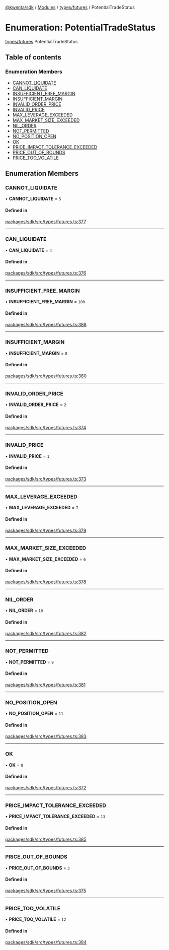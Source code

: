 [@kwenta/sdk](../README.md) / [Modules](../modules.md) / [types/futures](../modules/types_futures.md) / PotentialTradeStatus

# Enumeration: PotentialTradeStatus

[types/futures](../modules/types_futures.md).PotentialTradeStatus

## Table of contents

### Enumeration Members

- [CANNOT\_LIQUIDATE](types_futures.PotentialTradeStatus.md#cannot_liquidate)
- [CAN\_LIQUIDATE](types_futures.PotentialTradeStatus.md#can_liquidate)
- [INSUFFICIENT\_FREE\_MARGIN](types_futures.PotentialTradeStatus.md#insufficient_free_margin)
- [INSUFFICIENT\_MARGIN](types_futures.PotentialTradeStatus.md#insufficient_margin)
- [INVALID\_ORDER\_PRICE](types_futures.PotentialTradeStatus.md#invalid_order_price)
- [INVALID\_PRICE](types_futures.PotentialTradeStatus.md#invalid_price)
- [MAX\_LEVERAGE\_EXCEEDED](types_futures.PotentialTradeStatus.md#max_leverage_exceeded)
- [MAX\_MARKET\_SIZE\_EXCEEDED](types_futures.PotentialTradeStatus.md#max_market_size_exceeded)
- [NIL\_ORDER](types_futures.PotentialTradeStatus.md#nil_order)
- [NOT\_PERMITTED](types_futures.PotentialTradeStatus.md#not_permitted)
- [NO\_POSITION\_OPEN](types_futures.PotentialTradeStatus.md#no_position_open)
- [OK](types_futures.PotentialTradeStatus.md#ok)
- [PRICE\_IMPACT\_TOLERANCE\_EXCEEDED](types_futures.PotentialTradeStatus.md#price_impact_tolerance_exceeded)
- [PRICE\_OUT\_OF\_BOUNDS](types_futures.PotentialTradeStatus.md#price_out_of_bounds)
- [PRICE\_TOO\_VOLATILE](types_futures.PotentialTradeStatus.md#price_too_volatile)

## Enumeration Members

### CANNOT\_LIQUIDATE

• **CANNOT\_LIQUIDATE** = ``5``

#### Defined in

[packages/sdk/src/types/futures.ts:377](https://github.com/Kwenta/kwenta/blob/60f0875a3/packages/sdk/src/types/futures.ts#L377)

___

### CAN\_LIQUIDATE

• **CAN\_LIQUIDATE** = ``4``

#### Defined in

[packages/sdk/src/types/futures.ts:376](https://github.com/Kwenta/kwenta/blob/60f0875a3/packages/sdk/src/types/futures.ts#L376)

___

### INSUFFICIENT\_FREE\_MARGIN

• **INSUFFICIENT\_FREE\_MARGIN** = ``100``

#### Defined in

[packages/sdk/src/types/futures.ts:388](https://github.com/Kwenta/kwenta/blob/60f0875a3/packages/sdk/src/types/futures.ts#L388)

___

### INSUFFICIENT\_MARGIN

• **INSUFFICIENT\_MARGIN** = ``8``

#### Defined in

[packages/sdk/src/types/futures.ts:380](https://github.com/Kwenta/kwenta/blob/60f0875a3/packages/sdk/src/types/futures.ts#L380)

___

### INVALID\_ORDER\_PRICE

• **INVALID\_ORDER\_PRICE** = ``2``

#### Defined in

[packages/sdk/src/types/futures.ts:374](https://github.com/Kwenta/kwenta/blob/60f0875a3/packages/sdk/src/types/futures.ts#L374)

___

### INVALID\_PRICE

• **INVALID\_PRICE** = ``1``

#### Defined in

[packages/sdk/src/types/futures.ts:373](https://github.com/Kwenta/kwenta/blob/60f0875a3/packages/sdk/src/types/futures.ts#L373)

___

### MAX\_LEVERAGE\_EXCEEDED

• **MAX\_LEVERAGE\_EXCEEDED** = ``7``

#### Defined in

[packages/sdk/src/types/futures.ts:379](https://github.com/Kwenta/kwenta/blob/60f0875a3/packages/sdk/src/types/futures.ts#L379)

___

### MAX\_MARKET\_SIZE\_EXCEEDED

• **MAX\_MARKET\_SIZE\_EXCEEDED** = ``6``

#### Defined in

[packages/sdk/src/types/futures.ts:378](https://github.com/Kwenta/kwenta/blob/60f0875a3/packages/sdk/src/types/futures.ts#L378)

___

### NIL\_ORDER

• **NIL\_ORDER** = ``10``

#### Defined in

[packages/sdk/src/types/futures.ts:382](https://github.com/Kwenta/kwenta/blob/60f0875a3/packages/sdk/src/types/futures.ts#L382)

___

### NOT\_PERMITTED

• **NOT\_PERMITTED** = ``9``

#### Defined in

[packages/sdk/src/types/futures.ts:381](https://github.com/Kwenta/kwenta/blob/60f0875a3/packages/sdk/src/types/futures.ts#L381)

___

### NO\_POSITION\_OPEN

• **NO\_POSITION\_OPEN** = ``11``

#### Defined in

[packages/sdk/src/types/futures.ts:383](https://github.com/Kwenta/kwenta/blob/60f0875a3/packages/sdk/src/types/futures.ts#L383)

___

### OK

• **OK** = ``0``

#### Defined in

[packages/sdk/src/types/futures.ts:372](https://github.com/Kwenta/kwenta/blob/60f0875a3/packages/sdk/src/types/futures.ts#L372)

___

### PRICE\_IMPACT\_TOLERANCE\_EXCEEDED

• **PRICE\_IMPACT\_TOLERANCE\_EXCEEDED** = ``13``

#### Defined in

[packages/sdk/src/types/futures.ts:385](https://github.com/Kwenta/kwenta/blob/60f0875a3/packages/sdk/src/types/futures.ts#L385)

___

### PRICE\_OUT\_OF\_BOUNDS

• **PRICE\_OUT\_OF\_BOUNDS** = ``3``

#### Defined in

[packages/sdk/src/types/futures.ts:375](https://github.com/Kwenta/kwenta/blob/60f0875a3/packages/sdk/src/types/futures.ts#L375)

___

### PRICE\_TOO\_VOLATILE

• **PRICE\_TOO\_VOLATILE** = ``12``

#### Defined in

[packages/sdk/src/types/futures.ts:384](https://github.com/Kwenta/kwenta/blob/60f0875a3/packages/sdk/src/types/futures.ts#L384)

